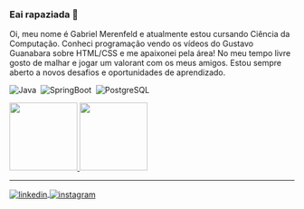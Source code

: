 ### Eai rapaziada 👋
Oi, meu nome é Gabriel Merenfeld e atualmente estou cursando Ciência da Computação. Conheci programação vendo os vídeos do Gustavo Guanabara sobre HTML/CSS e me apaixonei pela área! No meu tempo livre gosto de malhar e jogar um valorant com os meus amigos. Estou sempre aberto a novos desafios e oportunidades de aprendizado.

![Java](https://img.shields.io/badge/-Java-05122A?style=flat&logo=java)&nbsp;
![SpringBoot](https://img.shields.io/badge/-SpringBoot-05122A?style=flat&logo=springboot)&nbsp;
![PostgreSQL](https://img.shields.io/badge/-PostgreSQL-05122A?style=flat&logo=postgresql)&nbsp;

<div>
<a href="https://github.com/merenfeldg">
<img height="120em" src="https://github-readme-stats.vercel.app/api/top-langs/?username=merenfeldg&layout=compact&langs_count=7&theme=nord"/>
<img height="120em" src="https://github-readme-stats.vercel.app/api?username=merenfeldg&show_icons=true&theme=nord&include_all_commits=true&count_private=true"/>
</div>
<hr>
<a href="https://www.linkedin.com/in/gabrielmerenfeld/" target="_blank">
  <img align="center" src="https://img.shields.io/badge/-LinkedIn-05122A?style=flat&logo=linkedin" alt="linkedin"/>
</a>
<a href="https://instagram.com/_itsmerenfeld/" target="_blank">
 <img align="center" src="https://img.shields.io/badge/-Instagram-05122A?style=flat&logo=instagram" alt="instagram"/>
</a>

